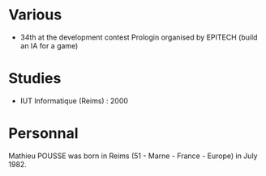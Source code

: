 # Various

 * 34th at the development contest Prologin organised by EPITECH (build an IA for a game) 

# Studies

 * IUT Informatique (Reims) : 2000

# Personnal

Mathieu POUSSE was born in Reims (51 - Marne - France - Europe) in July 1982.
